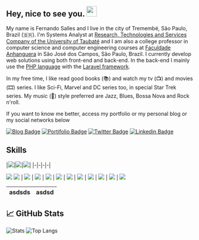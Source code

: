 <h2> Hey, nice to see you. <img src="https://github.com/fsclaro/fsclaro/blob/master/wave.gif" width="28px"></h2>

My name is Fernando Salles and I live in the city of Tremembé, São Paulo, Brazil (🇧🇷). I'm Systems Analyst at [Research, Technologies and Services Company of the University of Taubaté](https://www.epts.com.br) and I am also a college professor in computer science and computer engineering courses at [Faculdade Anhanguera](https://www.anhanguera.com) in São José dos Campos, São Paulo, Brazil. I currently develop web solutions using both front-end and back-end. In the back-end I mainly use the [PHP language](https://www.php.net) with the [Laravel framework](https://www.laravel.com). 

In my free time, I like read good books (📚) and watch my tv (📺) and movies (🎞️) series. I like Sci-Fi, Marvel and DC series too, in special Star Trek series. My music (🎵) style preferred are Jazz, Blues, Bossa Nova and Rock n'roll.

If you want to know me better, access my portfolio or my personal blog or my social networks below

[![Blog Badge](https://img.shields.io/badge/Blog-Studio-blue)](https://studio.nandosalles.com.br)
[![Portifolio Badge](https://img.shields.io/badge/Portfolio-My%20Digital%20Home-green)](https://www.nandosalles.com.br)
[![Twitter Badge](https://img.shields.io/badge/-Twitter-1ca0f1?style=flat-square&labelColor=1ca0f1&logo=twitter&logoColor=white&link=https://twitter.com/fsclaro)](https://twitter.com/fsclaro)
[![Linkedin Badge](https://img.shields.io/badge/-LinkedIn-blue?style=flat-square&logo=Linkedin&logoColor=white&link=https://www.linkedin.com/in/nandosalles/)](https://www.linkedin.com/in/nandosalles/)

## Skills
|<img src="https://img.shields.io/badge/javascript%20-%23323330.svg?&style=flat&logo=javascript&logoColor=%23F7DF1E"/>|<img src="https://img.shields.io/badge/typescript%20-%23007ACC.svg?&style=flat&logo=typescript&logoColor=white"/>|<img src="https://img.shields.io/badge/html5%20-%23E34F26.svg?&style=flat&logo=html5&logoColor=white"/>|
|-|-|-|-|

<img src="https://img.shields.io/badge/css3%20-%231572B6.svg?&style=flat&logo=css3&logoColor=white"/>
<img src="https://img.shields.io/badge/php-%23777BB4.svg?&style=flat&logo=php&logoColor=white"/> | <img src="https://img.shields.io/badge/markdown-%23000000.svg?&style=flat&logo=markdown&logoColor=white"/> | <img src="https://img.shields.io/badge/shell_script%20-%23121011.svg?&style=flat&logo=gnu-bash&logoColor=white"/> | <img src="https://img.shields.io/badge/vuejs%20-%2335495e.svg?&style=flat&logo=vue.js&logoColor=%234FC08D"/> | <img src="https://img.shields.io/badge/bootstrap%20-%23563D7C.svg?&style=flat&logo=bootstrap&logoColor=white"/> | <img src="https://img.shields.io/badge/laravel%20-%23FF2D20.svg?&style=flat&logo=laravel&logoColor=white"/> | <img src="https://img.shields.io/badge/jquery%20-%230769AD.svg?&style=flat&logo=jquery&logoColor=white"/> | <img src="https://img.shields.io/badge/git%20-%23F05033.svg?&style=flat&logo=git&logoColor=white"/> | <img src="https://img.shields.io/badge/github%20-%23121011.svg?&style=flat&logo=github&logoColor=white"/> | <img src="https://img.shields.io/badge/apache%20-%23D42029.svg?&style=flat&logo=apache&logoColor=white"/> | <img src="https://img.shields.io/badge/mysql-%2300f.svg?&style=flat&logo=mysql&logoColor=white"/>

|asdsds|asdsd|
|-|-|


## :chart_with_upwards_trend: GitHub Stats
![Stats](https://github-readme-stats.vercel.app/api?username=fsclaro&show_icons=true&include_all_commits)
![Top Langs](https://github-readme-stats.vercel.app/api/top-langs/?username=fsclaro&layout=compact)


